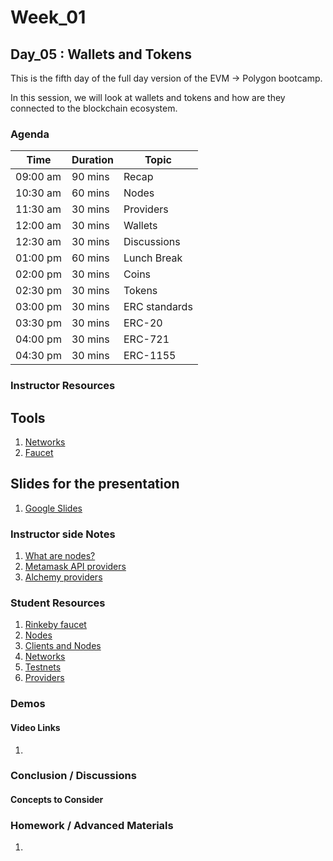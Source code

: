 # Week_01
## Day_05 : Wallets and Tokens

This is the fifth day of the full day version of the EVM → Polygon bootcamp.

In this session, we will look at wallets and tokens and how are they connected to the blockchain ecosystem.
### Agenda

| Time | Duration | Topic |
| --- | --- | --- |
| 09:00 am | 90 mins | Recap | 
| 10:30 am | 60 mins | Nodes| 
| 11:30 am | 30 mins | Providers |
| 12:00 am | 30 mins | Wallets |
| 12:30 am | 30 mins | Discussions  |
| 01:00 pm | 60 mins | Lunch Break |
| 02:00 pm | 30 mins | Coins |
| 02:30 pm | 30 mins | Tokens |
| 03:00 pm | 30 mins | ERC standards |
| 03:30 pm | 30 mins | ERC-20 |
| 04:00 pm | 30 mins | ERC-721 |
| 04:30 pm | 30 mins | ERC-1155 |

### Instructor Resources

## Tools

1. [Networks](https://github.com/Web3-courses/Diagrams/blob/main/Ethereum_Networks.drawio.png)
2. [Faucet](https://github.com/Web3-courses/Diagrams/blob/main/Faucet.drawio.png)


## Slides for the presentation
1. [Google Slides](https://docs.google.com/presentation/d/1l4Uyjvc-oACg6H1F0oUioPzLGvj5ZF3LMUr1gyX461I/edit?usp=sharing)

### Instructor side Notes
1. [What are nodes?](https://www.bitpanda.com/academy/en/lessons/what-is-a-bitcoin-node/)
2. [Metamask API providers](https://docs.metamask.io/guide/ethereum-provider.html#methods)
3. [Alchemy providers](https://www.alchemy.com/blog/what-is-a-node-provider)


### Student Resources

1. [Rinkeby faucet](https://faucet.rinkeby.io/)
2. [Nodes](https://www.blockchain-council.org/blockchain/blockchain-nodes/#:~:text=Blockchain%20nodes%20are%20network%20stakeholders,network%20transactions%2C%20known%20as%20blocks.)
3. [Clients and Nodes](https://ethereum.org/en/developers/docs/nodes-and-clients/#:~:text=A%20client%20is%20an%20implementation,to%20run%20a%20mining%20node)
4. [Networks](https://ethereum.org/en/developers/docs/networks/#:~:text=An%20Ethereum%20network%20is%20a,rather%20than%20protected%20or%20secure.)
5. [Testnets](https://blog.logrocket.com/top-4-ethereum-testnets-testing-smart-contracts/)
6. [Providers](https://docs.ethers.io/v5/api/providers/#:~:text=A%20Provider%20is%20an%20abstraction,to%20standard%20Ethereum%20node%20functionality.)

### Demos

#### Video Links

1. 


### Conclusion / Discussions


#### Concepts to Consider


### Homework / Advanced Materials
1. 

